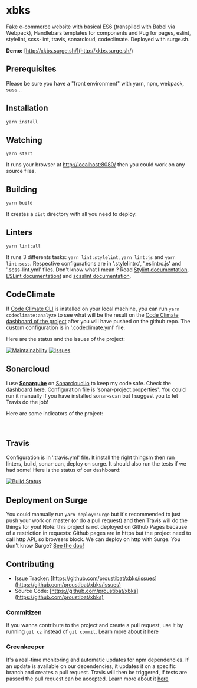# xbks
Fake e-commerce website with basical ES6 (transpiled with Babel via Webpack), Handlebars templates for components and Pug for pages, eslint, stylelint, scss-lint, travis, sonarcloud, codeclimate. 
Deployed with surge.sh.

**Demo:** [http://xkbs.surge.sh/](http://xkbs.surge.sh/)

## Prerequisites
Please be sure you have a "front environment" with yarn, npm, webpack, sass...

## Installation
```bash
yarn install
```

## Watching
```
yarn start
```
It runs your browser at [http://localhost:8080/](http://localhost:8080/) then you could work on any source files.

## Building
```
yarn build
```
It creates a `dist` directory with all you need to deploy.

## Linters
```
yarn lint:all 
```
It runs 3 differents tasks: `yarn lint:stylelint`, `yarn lint:js` and `yarn lint:scss`.
Respective configurations are in '.stylelintrc', '.eslintrc.js' and '.scss-lint.yml' files.
Don't know what I mean ? Read [Stylint documentation](https://stylelint.io/), [ESLint documentationt](https://eslint.org/) and [scsslint documentation](https://github.com/brigade/scss-lint/blob/master/README.md).


## CodeClimate
If [Code Climate CLI](https://github.com/codeclimate/codeclimate) is installed on your local machine, you can run `yarn codeclimate:analyze` to see what will be the result on the [Code Climate dashboard of the project](https://codeclimate.com/github/proustibat/xbks) after you will have pushed on the github repo.
The custom configuration is in '.codeclimate.yml' file.

Here are the status and the issues of the project:

[![Maintainability](https://api.codeclimate.com/v1/badges/429061f29db6bc8f6015/maintainability)](https://codeclimate.com/github/proustibat/xbks/maintainability)
[![Issues](https://img.shields.io/codeclimate/issues/github/proustibat/xbks.svg)](https://codeclimate.com/github/proustibat/xbks/issues)

## Sonarcloud
I use **[Sonarqube](https://www.sonarqube.org/)** on [Sonarcloud.io](https://about.sonarcloud.io/get-started/) to keep my code safe.
Check the [dashboard here](https://sonarcloud.io/dashboard?id=prstbt.xbks).
Configuration file is 'sonar-project.properties'.
You could run it manually if you have installed sonar-scan but I suggest you to let Travis do the job!

Here are some indicators of the project:

<a href="https://sonarcloud.io/component_measures?id=prstbt.xbks&metric=open_issues" target="_blank"><img src="https://sonarcloud.io/api/badges/measure?key=prstbt.xbks&metric=open_issues" alt="" /></a>
<a href="https://sonarcloud.io/component_measures?id=prstbt.xbks&metric=code_smells" target="_blank"><img src="https://sonarcloud.io/api/badges/measure?key=prstbt.xbks&metric=code_smells" alt="" /></a>
<a href="https://sonarcloud.io/component_measures?id=prstbt.xbks&metric=sqale_index" target="_blank"><img src="https://sonarcloud.io/api/badges/measure?key=prstbt.xbks&metric=sqale_index" alt="" /></a>
<a href="https://sonarcloud.io/component_measures?id=prstbt.xbks&metric=comment_lines_density" target="_blank"><img src="https://sonarcloud.io/api/badges/measure?key=prstbt.xbks&metric=comment_lines_density" alt="" /></a>

## Travis 
Configuration is in '.travis.yml' file. It install the right thingsm then run linters, build, sonar-can, deploy on surge. 
It should also run the tests if we had some!
Here is the status of our dashboard:

[![Build Status](https://travis-ci.org/proustibat/xbks.svg?branch=master)](https://travis-ci.org/proustibat/xbks)


## Deployment on Surge
You could manually run `yarn deploy:surge` but it's recommended to just push your work on master (or do a pull request) and then Travis will do the things for you!
Note: this project is not deployed on Github Pages because of a restriction in requests: Github pages are in https but the project need to call http API, so browsers block. 
We can deploy on http with Surge.
You don't know Surge? [See the doc!](https://surge.sh/)

## Contributing

- Issue Tracker: [https://github.com/proustibat/xbks/issues](https://github.com/proustibat/xbks/issues)
- Source Code: [https://github.com/proustibat/xbks](https://github.com/proustibat/xbks)


### Commitizen
If you wanna contribute to the project and create a pull request, use it by running `git cz` instead of `git commit`.
Learn more about it [here](https://github.com/commitizen/cz-cli)

### Greenkeeper
It's a real-time monitoring and automatic updates for npm dependencies. If an update is available on our dependencies, it updates it on a specific branch and creates a pull request. 
Travis will then be triggered, if tests are passed the pull request can be accepted.
Learn more about it [here](https://greenkeeper.io/)



